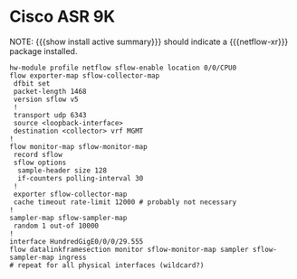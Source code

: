 # Cisco ASR 9K

NOTE: {{{show install active summary}}} should indicate a {{{netflow-xr}}} package installed.

```
hw-module profile netflow sflow-enable location 0/0/CPU0
flow exporter-map sflow-collector-map
 dfbit set
 packet-length 1468
 version sflow v5
 !
 transport udp 6343
 source <loopback-interface>
 destination <collector> vrf MGMT
!
flow monitor-map sflow-monitor-map
 record sflow
 sflow options
  sample-header size 128
  if-counters polling-interval 30
 !
 exporter sflow-collector-map
 cache timeout rate-limit 12000 # probably not necessary
!
sampler-map sflow-sampler-map
 random 1 out-of 10000
!
interface HundredGigE0/0/0/29.555
flow datalinkframesection monitor sflow-monitor-map sampler sflow-sampler-map ingress
# repeat for all physical interfaces (wildcard?)
```
